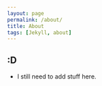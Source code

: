 ```yaml
---
layout: page
permalink: /about/
title: About
tags: [Jekyll, about]
---
```


## :D

* I still need to add stuff here.